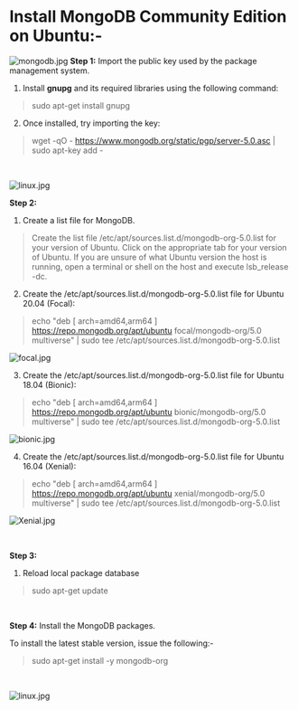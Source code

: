 # Install MongoDB Community Edition on Ubuntu:- 

![mongodb.jpg](https://bit.ly/3uOGfQd)
**Step 1:**
Import the public key used by the package management system.
1.   Install **gnupg** and its required libraries using the following command:
> sudo apt-get install gnupg
2.   Once installed, try importing the key:
> wget -qO - https://www.mongodb.org/static/pgp/server-5.0.asc | sudo apt-key add -

<br/>

![linux.jpg](https://bit.ly/3Fh6lji)

**Step 2:**
1. Create a list file for MongoDB.
> Create the list file /etc/apt/sources.list.d/mongodb-org-5.0.list for your version of Ubuntu.
Click on the appropriate tab for your version of Ubuntu. If you are unsure of what Ubuntu version the host is running, open a terminal or shell on the host and execute lsb_release -dc.
2. Create the /etc/apt/sources.list.d/mongodb-org-5.0.list file for Ubuntu 20.04 (Focal): 
> echo "deb [ arch=amd64,arm64 ] https://repo.mongodb.org/apt/ubuntu focal/mongodb-org/5.0 multiverse" | sudo tee /etc/apt/sources.list.d/mongodb-org-5.0.list

![focal.jpg](https://bit.ly/3ooITuG)

3. Create the /etc/apt/sources.list.d/mongodb-org-5.0.list file for Ubuntu 18.04 (Bionic):
> echo "deb [ arch=amd64,arm64 ] https://repo.mongodb.org/apt/ubuntu bionic/mongodb-org/5.0 multiverse" | sudo tee /etc/apt/sources.list.d/mongodb-org-5.0.list

![bionic.jpg](https://bit.ly/3l25zPg)

4. Create the /etc/apt/sources.list.d/mongodb-org-5.0.list file for Ubuntu 16.04 (Xenial):
> echo "deb [ arch=amd64,arm64 ] https://repo.mongodb.org/apt/ubuntu xenial/mongodb-org/5.0 multiverse" | sudo tee /etc/apt/sources.list.d/mongodb-org-5.0.list

![Xenial.jpg](https://bit.ly/3D7AAHB)

<br/>

**Step 3:**
1. Reload local package database

> sudo apt-get update

<br/>

**Step 4:**
Install the MongoDB packages.

To install the latest stable version, issue the following:-
> sudo apt-get install -y mongodb-org

<br/>

![linux.jpg](https://bit.ly/3D2NqXy)
